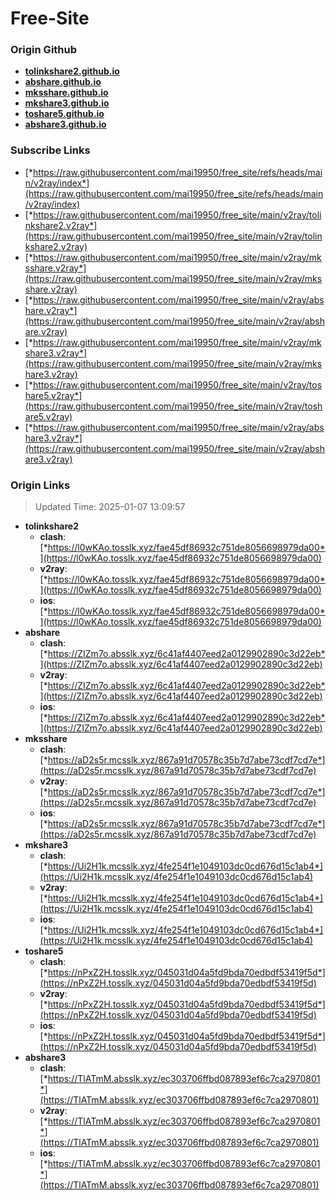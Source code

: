 # Free-Site

### Origin Github

- [**tolinkshare2.github.io**](https://github.com/tolinkshare2/tolinkshare2.github.io)
- [**abshare.github.io**](https://github.com/abshare/abshare.github.io)
- [**mksshare.github.io**](https://github.com/mksshare/mksshare.github.io)
- [**mkshare3.github.io**](https://github.com/mkshare3/mkshare3.github.io)
- [**toshare5.github.io**](https://github.com/toshare5/toshare5.github.io)
- [**abshare3.github.io**](https://github.com/abshare3/abshare3.github.io)

### Subscribe Links

- [*https://raw.githubusercontent.com/mai19950/free_site/refs/heads/main/v2ray/index*](https://raw.githubusercontent.com/mai19950/free_site/refs/heads/main/v2ray/index)
- [*https://raw.githubusercontent.com/mai19950/free_site/main/v2ray/tolinkshare2.v2ray*](https://raw.githubusercontent.com/mai19950/free_site/main/v2ray/tolinkshare2.v2ray)
- [*https://raw.githubusercontent.com/mai19950/free_site/main/v2ray/mksshare.v2ray*](https://raw.githubusercontent.com/mai19950/free_site/main/v2ray/mksshare.v2ray)
- [*https://raw.githubusercontent.com/mai19950/free_site/main/v2ray/abshare.v2ray*](https://raw.githubusercontent.com/mai19950/free_site/main/v2ray/abshare.v2ray)
- [*https://raw.githubusercontent.com/mai19950/free_site/main/v2ray/mkshare3.v2ray*](https://raw.githubusercontent.com/mai19950/free_site/main/v2ray/mkshare3.v2ray)
- [*https://raw.githubusercontent.com/mai19950/free_site/main/v2ray/toshare5.v2ray*](https://raw.githubusercontent.com/mai19950/free_site/main/v2ray/toshare5.v2ray)
- [*https://raw.githubusercontent.com/mai19950/free_site/main/v2ray/abshare3.v2ray*](https://raw.githubusercontent.com/mai19950/free_site/main/v2ray/abshare3.v2ray)

### Origin Links

> Updated Time: 2025-01-07 13:09:57

- **tolinkshare2**
  - **clash**: [*https://l0wKAo.tosslk.xyz/fae45df86932c751de8056698979da00*](https://l0wKAo.tosslk.xyz/fae45df86932c751de8056698979da00)
  - **v2ray**: [*https://l0wKAo.tosslk.xyz/fae45df86932c751de8056698979da00*](https://l0wKAo.tosslk.xyz/fae45df86932c751de8056698979da00)
  - **ios**: [*https://l0wKAo.tosslk.xyz/fae45df86932c751de8056698979da00*](https://l0wKAo.tosslk.xyz/fae45df86932c751de8056698979da00)
- **abshare**
  - **clash**: [*https://ZIZm7o.absslk.xyz/6c41af4407eed2a0129902890c3d22eb*](https://ZIZm7o.absslk.xyz/6c41af4407eed2a0129902890c3d22eb)
  - **v2ray**: [*https://ZIZm7o.absslk.xyz/6c41af4407eed2a0129902890c3d22eb*](https://ZIZm7o.absslk.xyz/6c41af4407eed2a0129902890c3d22eb)
  - **ios**: [*https://ZIZm7o.absslk.xyz/6c41af4407eed2a0129902890c3d22eb*](https://ZIZm7o.absslk.xyz/6c41af4407eed2a0129902890c3d22eb)
- **mksshare**
  - **clash**: [*https://aD2s5r.mcsslk.xyz/867a91d70578c35b7d7abe73cdf7cd7e*](https://aD2s5r.mcsslk.xyz/867a91d70578c35b7d7abe73cdf7cd7e)
  - **v2ray**: [*https://aD2s5r.mcsslk.xyz/867a91d70578c35b7d7abe73cdf7cd7e*](https://aD2s5r.mcsslk.xyz/867a91d70578c35b7d7abe73cdf7cd7e)
  - **ios**: [*https://aD2s5r.mcsslk.xyz/867a91d70578c35b7d7abe73cdf7cd7e*](https://aD2s5r.mcsslk.xyz/867a91d70578c35b7d7abe73cdf7cd7e)
- **mkshare3**
  - **clash**: [*https://Ui2H1k.mcsslk.xyz/4fe254f1e1049103dc0cd676d15c1ab4*](https://Ui2H1k.mcsslk.xyz/4fe254f1e1049103dc0cd676d15c1ab4)
  - **v2ray**: [*https://Ui2H1k.mcsslk.xyz/4fe254f1e1049103dc0cd676d15c1ab4*](https://Ui2H1k.mcsslk.xyz/4fe254f1e1049103dc0cd676d15c1ab4)
  - **ios**: [*https://Ui2H1k.mcsslk.xyz/4fe254f1e1049103dc0cd676d15c1ab4*](https://Ui2H1k.mcsslk.xyz/4fe254f1e1049103dc0cd676d15c1ab4)
- **toshare5**
  - **clash**: [*https://nPxZ2H.tosslk.xyz/045031d04a5fd9bda70edbdf53419f5d*](https://nPxZ2H.tosslk.xyz/045031d04a5fd9bda70edbdf53419f5d)
  - **v2ray**: [*https://nPxZ2H.tosslk.xyz/045031d04a5fd9bda70edbdf53419f5d*](https://nPxZ2H.tosslk.xyz/045031d04a5fd9bda70edbdf53419f5d)
  - **ios**: [*https://nPxZ2H.tosslk.xyz/045031d04a5fd9bda70edbdf53419f5d*](https://nPxZ2H.tosslk.xyz/045031d04a5fd9bda70edbdf53419f5d)
- **abshare3**
  - **clash**: [*https://TlATmM.absslk.xyz/ec303706ffbd087893ef6c7ca2970801*](https://TlATmM.absslk.xyz/ec303706ffbd087893ef6c7ca2970801)
  - **v2ray**: [*https://TlATmM.absslk.xyz/ec303706ffbd087893ef6c7ca2970801*](https://TlATmM.absslk.xyz/ec303706ffbd087893ef6c7ca2970801)
  - **ios**: [*https://TlATmM.absslk.xyz/ec303706ffbd087893ef6c7ca2970801*](https://TlATmM.absslk.xyz/ec303706ffbd087893ef6c7ca2970801)
